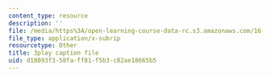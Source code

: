 ```yaml
---
content_type: resource
description: ''
file: /media/https%3A/open-learning-course-data-rc.s3.amazonaws.com/16-660j-introduction-to-lean-six-sigma-methods-january-iap-2012/d18093f358faff81f5b3c82ae18665b5_pfZ6CTEPc9s.srt
file_type: application/x-subrip
resourcetype: Other
title: 3play caption file
uid: d18093f3-58fa-ff81-f5b3-c82ae18665b5
---
```


